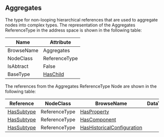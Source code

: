 <!-- objecttype -->
## Aggregates
The type for non-looping hierarchical references that are used to aggregate nodes into complex types.
The representation of the Aggregates ReferenceType in the address space is shown in the following table:  

|Name|Attribute|
|---|---|
|BrowseName|Aggregates|
|NodeClass|ReferenceType|
|IsAbtract|False|
|BaseType|[HasChild](../../../Part3/ReferenceTypes/HasChild/readme.md)|

The references from the Aggregates ReferenceType Node are shown in the following table:  

|Reference|NodeClass|BrowseName|DataType|TypeDefinition|ModellingRule|
|---|---|---|---|---|---|
|[HasSubtype](../../../Part3/ReferenceTypes/HasSubtype/readme.md)|ReferenceType|[HasProperty](#HasProperty)||||
|[HasSubtype](../../../Part3/ReferenceTypes/HasSubtype/readme.md)|ReferenceType|[HasComponent](#HasComponent)||||
|[HasSubtype](../../../Part3/ReferenceTypes/HasSubtype/readme.md)|ReferenceType|[HasHistoricalConfiguration](#HasHistoricalConfiguration)||||


